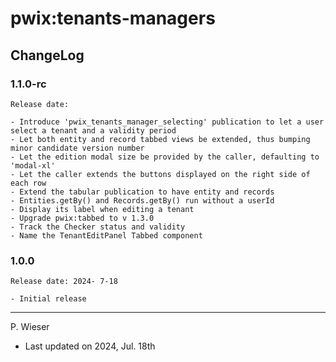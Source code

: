 # pwix:tenants-managers

## ChangeLog

### 1.1.0-rc

    Release date: 

    - Introduce 'pwix_tenants_manager_selecting' publication to let a user select a tenant and a validity period
    - Let both entity and record tabbed views be extended, thus bumping minor candidate version number
    - Let the edition modal size be provided by the caller, defaulting to 'modal-xl'
    - Let the caller extends the buttons displayed on the right side of each row
    - Extend the tabular publication to have entity and records
    - Entities.getBy() and Records.getBy() run without a userId
    - Display its label when editing a tenant
    - Upgrade pwix:tabbed to v 1.3.0
    - Track the Checker status and validity
    - Name the TenantEditPanel Tabbed component

### 1.0.0

    Release date: 2024- 7-18

    - Initial release

---
P. Wieser
- Last updated on 2024, Jul. 18th

